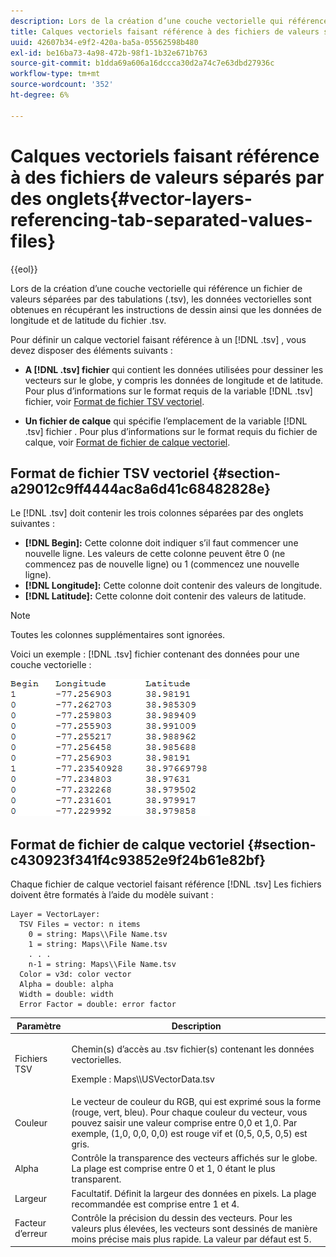 ```yaml
---
description: Lors de la création d’une couche vectorielle qui référence un fichier de valeurs séparées par des tabulations (.tsv), les données vectorielles sont obtenues en récupérant les instructions de dessin ainsi que les données de longitude et de latitude du fichier .tsv.
title: Calques vectoriels faisant référence à des fichiers de valeurs séparés par des onglets
uuid: 42607b34-e9f2-420a-ba5a-05562598b480
exl-id: be16ba73-4a98-472b-98f1-1b32e671b763
source-git-commit: b1dda69a606a16dccca30d2a74c7e63dbd27936c
workflow-type: tm+mt
source-wordcount: '352'
ht-degree: 6%

---
```


# Calques vectoriels faisant référence à des fichiers de valeurs séparés par des onglets{#vector-layers-referencing-tab-separated-values-files}

{{eol}}

Lors de la création d’une couche vectorielle qui référence un fichier de valeurs séparées par des tabulations (.tsv), les données vectorielles sont obtenues en récupérant les instructions de dessin ainsi que les données de longitude et de latitude du fichier .tsv.

Pour définir un calque vectoriel faisant référence à un [!DNL .tsv] , vous devez disposer des éléments suivants :

* **A [!DNL .tsv] fichier** qui contient les données utilisées pour dessiner les vecteurs sur le globe, y compris les données de longitude et de latitude. Pour plus d’informations sur le format requis de la variable [!DNL .tsv] fichier, voir [Format de fichier TSV vectoriel](../../../../home/c-geo-oview/c-wk-img-lyrs/c-wk-vctr-lyrs/c-tab-sep-val-files.md#section-a29012c9ff4444ac8a6d41c68482828e).

* **Un fichier de calque** qui spécifie l’emplacement de la variable [!DNL .tsv] fichier . Pour plus d’informations sur le format requis du fichier de calque, voir [Format de fichier de calque vectoriel](../../../../home/c-geo-oview/c-wk-img-lyrs/c-wk-vctr-lyrs/c-tab-sep-val-files.md#section-c430923f341f4c93852e9f24b61e82bf).

## Format de fichier TSV vectoriel {#section-a29012c9ff4444ac8a6d41c68482828e}

Le [!DNL .tsv] doit contenir les trois colonnes séparées par des onglets suivantes :

* **[!DNL Begin]:** Cette colonne doit indiquer s’il faut commencer une nouvelle ligne. Les valeurs de cette colonne peuvent être 0 (ne commencez pas de nouvelle ligne) ou 1 (commencez une nouvelle ligne).
* **[!DNL Longitude]:** Cette colonne doit contenir des valeurs de longitude.
* **[!DNL Latitude]:** Cette colonne doit contenir des valeurs de latitude.

>[!NOTE]
>
>Toutes les colonnes supplémentaires sont ignorées.

Voici un exemple : [!DNL .tsv] fichier contenant des données pour une couche vectorielle :

![](assets/tsv_vectorlayer.png)

## Format de fichier de calque vectoriel {#section-c430923f341f4c93852e9f24b61e82bf}

Chaque fichier de calque vectoriel faisant référence [!DNL .tsv] Les fichiers doivent être formatés à l’aide du modèle suivant :

```
Layer = VectorLayer:
  TSV Files = vector: n items
    0 = string: Maps\\File Name.tsv
    1 = string: Maps\\File Name.tsv
    . . .
    n-1 = string: Maps\\File Name.tsv
  Color = v3d: color vector
  Alpha = double: alpha
  Width = double: width
  Error Factor = double: error factor
```

<table id="table_152F73536AB9403AB43854B81D6A9A15"> 
 <thead> 
  <tr> 
   <th colname="col1" class="entry"> Paramètre </th> 
   <th colname="col2" class="entry"> Description </th> 
  </tr> 
 </thead>
 <tbody> 
  <tr> 
   <td colname="col1"> Fichiers TSV </td> 
   <td colname="col2"> <p>Chemin(s) d’accès au <span class="filepath"> .tsv</span> fichier(s) contenant les données vectorielles. </p> <p>Exemple : <span class="filepath"> Maps\\USVectorData.tsv</span> </p> </td> 
  </tr> 
  <tr> 
   <td colname="col1"> Couleur </td> 
   <td colname="col2"> Le vecteur de couleur du RGB, qui est exprimé sous la forme (rouge, vert, bleu). Pour chaque couleur du vecteur, vous pouvez saisir une valeur comprise entre 0,0 et 1,0. Par exemple, (1,0, 0,0, 0,0) est rouge vif et (0,5, 0,5, 0,5) est gris. </td> 
  </tr> 
  <tr> 
   <td colname="col1"> Alpha </td> 
   <td colname="col2"> Contrôle la transparence des vecteurs affichés sur le globe. La plage est comprise entre 0 et 1, 0 étant le plus transparent. </td> 
  </tr> 
  <tr> 
   <td colname="col1"> Largeur </td> 
   <td colname="col2"> Facultatif. Définit la largeur des données en pixels. La plage recommandée est comprise entre 1 et 4. </td> 
  </tr> 
  <tr> 
   <td colname="col1"> Facteur d’erreur </td> 
   <td colname="col2"> Contrôle la précision du dessin des vecteurs. Pour les valeurs plus élevées, les vecteurs sont dessinés de manière moins précise mais plus rapide. La valeur par défaut est 5. </td> 
  </tr> 
 </tbody> 
</table>
